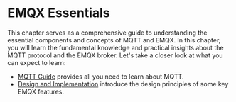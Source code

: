 # EMQX Essentials

This chapter serves as a comprehensive guide to understanding the essential components and concepts of MQTT and EMQX. In this chapter, you will learn the fundamental knowledge and practical insights about the MQTT protocol and the EMQX broker. Let's take a closer look at what you can expect to learn:

- [MQTT Guide](https://www.emqx.com/en/mqtt-guide) provides all you need to learn about MQTT.
- [Design and Implementation](../design/overview.md) introduce the design principles of some key EMQX features.
